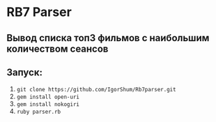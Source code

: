 # RB7 Parser

## Вывод списка топ3 фильмов с наибольшим количеством сеансов

## Запуск:


1. ```git clone https://github.com/IgorShum/Rb7parser.git```
2. ```gem install open-uri```
3. ```gem install nokogiri```
4. ```ruby parser.rb```
